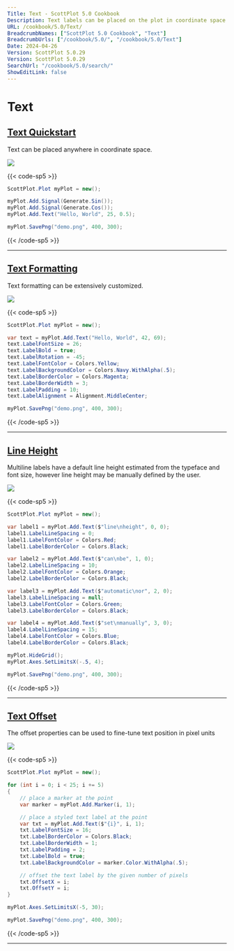 ```yaml
---
Title: Text - ScottPlot 5.0 Cookbook
Description: Text labels can be placed on the plot in coordinate space
URL: /cookbook/5.0/Text/
BreadcrumbNames: ["ScottPlot 5.0 Cookbook", "Text"]
BreadcrumbUrls: ["/cookbook/5.0/", "/cookbook/5.0/Text"]
Date: 2024-04-26
Version: ScottPlot 5.0.29
Version: ScottPlot 5.0.29
SearchUrl: "/cookbook/5.0/search/"
ShowEditLink: false
---
```


# Text


<h2><a href='/cookbook/5.0/Text/TextQuickstart'>Text Quickstart</a></h2>

Text can be placed anywhere in coordinate space.

[![](/cookbook/5.0/images/TextQuickstart.png?240426090552)](/cookbook/5.0/images/TextQuickstart.png?240426090552)

{{< code-sp5 >}}

```cs
ScottPlot.Plot myPlot = new();

myPlot.Add.Signal(Generate.Sin());
myPlot.Add.Signal(Generate.Cos());
myPlot.Add.Text("Hello, World", 25, 0.5);

myPlot.SavePng("demo.png", 400, 300);

```

{{< /code-sp5 >}}

<hr class='my-5 invisible'>


<h2><a href='/cookbook/5.0/Text/Formatting'>Text Formatting</a></h2>

Text formatting can be extensively customized.

[![](/cookbook/5.0/images/Formatting.png?240426090552)](/cookbook/5.0/images/Formatting.png?240426090552)

{{< code-sp5 >}}

```cs
ScottPlot.Plot myPlot = new();

var text = myPlot.Add.Text("Hello, World", 42, 69);
text.LabelFontSize = 26;
text.LabelBold = true;
text.LabelRotation = -45;
text.LabelFontColor = Colors.Yellow;
text.LabelBackgroundColor = Colors.Navy.WithAlpha(.5);
text.LabelBorderColor = Colors.Magenta;
text.LabelBorderWidth = 3;
text.LabelPadding = 10;
text.LabelAlignment = Alignment.MiddleCenter;

myPlot.SavePng("demo.png", 400, 300);

```

{{< /code-sp5 >}}

<hr class='my-5 invisible'>


<h2><a href='/cookbook/5.0/Text/LabelLineHeight'>Line Height</a></h2>

Multiline labels have a default line height estimated from the typeface and font size, however line height may be manually defined by the user.

[![](/cookbook/5.0/images/LabelLineHeight.png?240426090552)](/cookbook/5.0/images/LabelLineHeight.png?240426090552)

{{< code-sp5 >}}

```cs
ScottPlot.Plot myPlot = new();

var label1 = myPlot.Add.Text($"line\nheight", 0, 0);
label1.LabelLineSpacing = 0;
label1.LabelFontColor = Colors.Red;
label1.LabelBorderColor = Colors.Black;

var label2 = myPlot.Add.Text($"can\nbe", 1, 0);
label2.LabelLineSpacing = 10;
label2.LabelFontColor = Colors.Orange;
label2.LabelBorderColor = Colors.Black;

var label3 = myPlot.Add.Text($"automatic\nor", 2, 0);
label3.LabelLineSpacing = null;
label3.LabelFontColor = Colors.Green;
label3.LabelBorderColor = Colors.Black;

var label4 = myPlot.Add.Text($"set\nmanually", 3, 0);
label4.LabelLineSpacing = 15;
label4.LabelFontColor = Colors.Blue;
label4.LabelBorderColor = Colors.Black;

myPlot.HideGrid();
myPlot.Axes.SetLimitsX(-.5, 4);

myPlot.SavePng("demo.png", 400, 300);

```

{{< /code-sp5 >}}

<hr class='my-5 invisible'>


<h2><a href='/cookbook/5.0/Text/TextOffset'>Text Offset</a></h2>

The offset properties can be used to fine-tune text position in pixel units

[![](/cookbook/5.0/images/TextOffset.png?240426090552)](/cookbook/5.0/images/TextOffset.png?240426090552)

{{< code-sp5 >}}

```cs
ScottPlot.Plot myPlot = new();

for (int i = 0; i < 25; i += 5)
{
    // place a marker at the point
    var marker = myPlot.Add.Marker(i, 1);

    // place a styled text label at the point
    var txt = myPlot.Add.Text($"{i}", i, 1);
    txt.LabelFontSize = 16;
    txt.LabelBorderColor = Colors.Black;
    txt.LabelBorderWidth = 1;
    txt.LabelPadding = 2;
    txt.LabelBold = true;
    txt.LabelBackgroundColor = marker.Color.WithAlpha(.5);

    // offset the text label by the given number of pixels
    txt.OffsetX = i;
    txt.OffsetY = i;
}

myPlot.Axes.SetLimitsX(-5, 30);

myPlot.SavePng("demo.png", 400, 300);

```

{{< /code-sp5 >}}

<hr class='my-5 invisible'>

